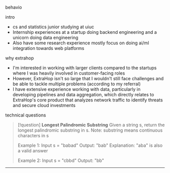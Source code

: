 
behavio

intro
- cs and statistics junior studying at uiuc
- Internship experiences at a startup doing backend engineering and a unicorn doing data engineering
- Also have some research experience mostly focus on doing ai/ml integration towards web platforms

why extrahop
- I'm interested in working with larger clients compared to the startups where I was heavily involved in customer-facing roles
- However, ExtraHop isn't so large that I wouldn't still face challenges and be able to tackle multiple problems (according to my referral)
- I have extensive experience working with data, particularly in developing pipelines and data aggregation, which directly relates to ExtraHop's core product that analyzes network traffic to identify threats and secure cloud investments



technical questions

> [!question]
> **Longest Palindromic Substring**
> Given a string s, return the longest palindromic substring in s. Note: substring means continuous characters in s
> 
> Example 1:
> Input s = "babad"
> Output: "bab"
> Explanation: "aba" is also a valid answer
> 
> Example 2:
> Input s = "cbbd"
> Output: "bb"
****









